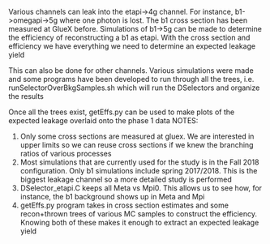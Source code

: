 Various channels can leak into the etapi->4g channel. For instance, b1->omegapi->5g where one photon is lost. The b1 
cross section has been measured at GlueX before. Simulations of b1->5g can be made to determine the efficiency 
of reconstructing a b1 as etapi. With the cross section and efficiency we have everything we need to determine an
expected leakage yield

This can also be done for other channels. Various simulations were made and some programs have been developed to 
run through all the trees, i.e. runSelectorOverBkgSamples.sh which will run the DSelectors and organize the results

Once all the trees exist, getEffs.py can be used to make plots of the expected leakage overlaid onto the phase 1 data 
NOTES:
1. Only some cross sections are measured at gluex. We are interested in upper limits so we can reuse cross sections if we knew the branching ratios of various processes
2. Most simulations that are currently used for the study is in the Fall 2018 configuration. Only b1 simulations include spring 2017/2018. This is the biggest leakage channel so a more detailed study is performed
3. DSelector_etapi.C keeps all Meta vs Mpi0. This allows us to see how, for instance, the b1 background shows up in Meta and Mpi 
4. getEffs.py program takes in cross section estimates and some recon+thrown trees of various MC samples to construct the efficiency. Knowing both of these makes it enough to extract an expected leakage yield

